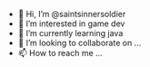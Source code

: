 - 👋 Hi, I’m @saintsinnersoldier
- 👀 I’m interested in game dev
- 🌱 I’m currently learning java
- 💞️ I’m looking to collaborate on ...
- 📫 How to reach me ...

<!---
saintsinnersoldier/saintsinnersoldier is a ✨ special ✨ repository because its `README.md` (this file) appears on your GitHub profile.
You can click the Preview link to take a look at your changes.
--->
